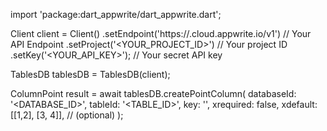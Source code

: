 import 'package:dart_appwrite/dart_appwrite.dart';

Client client = Client()
    .setEndpoint('https://<REGION>.cloud.appwrite.io/v1') // Your API Endpoint
    .setProject('<YOUR_PROJECT_ID>') // Your project ID
    .setKey('<YOUR_API_KEY>'); // Your secret API key

TablesDB tablesDB = TablesDB(client);

ColumnPoint result = await tablesDB.createPointColumn(
    databaseId: '<DATABASE_ID>',
    tableId: '<TABLE_ID>',
    key: '',
    xrequired: false,
    xdefault: [[1,2], [3, 4]], // (optional)
);
